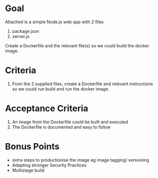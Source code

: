 # Goal

Attached is a simple Node.js web app with 2 files
1. package.json
2. server.js

Create a Dockerfile and the relevant file(s) so we could build the docker image.

# Criteria

1. From the 2 supplied files, create a Dockerfile and relevant instructions so we could run build and run the docker image.


# Acceptance Criteria

1. An image from the Dockerfile could be built and executed 
2. The Dockerfile is documented and easy to follow

# Bonus Points

- extra steps to productionise the image eg image tagging/ versioning
- Adapting stronger Security Practices
- Multistage build
